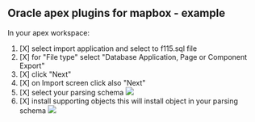 
## Oracle apex plugins for mapbox - example
In your apex workspace:
1) [X] select import application and select to f115.sql file
2) [X] for "File type" select "Database Application, Page or Component Export"     
3) [X] click "Next"
4) [X] on Import screen click also "Next"
5) [X] select your parsing schema
   ![](https://raw.githubusercontent.com/isabolic/apex-mapbox-plugins/master/example/ins_example.png)        
6) [X] install supporting objects this will install object in your parsing schema
    ![](https://raw.githubusercontent.com/isabolic/apex-mapbox-plugins/master/example/ins_sup_objects.png)

